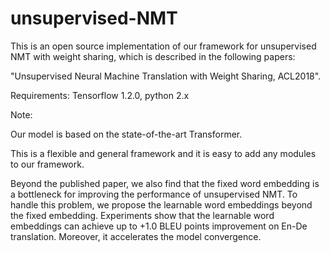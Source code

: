 # unsupervised-NMT
This is an open source implementation of our framework for unsupervised NMT with weight sharing, which is described in the following papers:

"Unsupervised Neural Machine Translation with Weight Sharing, ACL2018".

Requirements: Tensorflow 1.2.0, python 2.x
  
 Note: 
 
 Our model is based on the state-of-the-art Transformer.
 
 This is a flexible and general framework and it is easy to add any modules to our framework.
 
  Beyond the published paper, we also find that the fixed word embedding is a bottleneck for improving the performance of unsupervised NMT. To handle this problem, we propose the learnable word embeddings beyond the fixed embedding. Experiments show that the learnable word embeddings can achieve up to +1.0 BLEU points improvement on En-De translation. Moreover, it accelerates the model convergence. 
  
